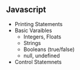 ## Javascript

- Printing Statements
- Basic Varaibles
  - Integers, Floats
  - Strings
  - Booleans (true/false)
  - null, undefined
- Control Statemnets

